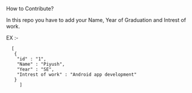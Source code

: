 How to Contribute?


In this repo you have to add your Name, Year of Graduation and Intrest of work.

EX :-

      [
       {
        "id" : "1",
        "Name" : "Piyush",
        "Year" : "SE",
        "Intrest of work" : "Android app development"
       }
         ]
